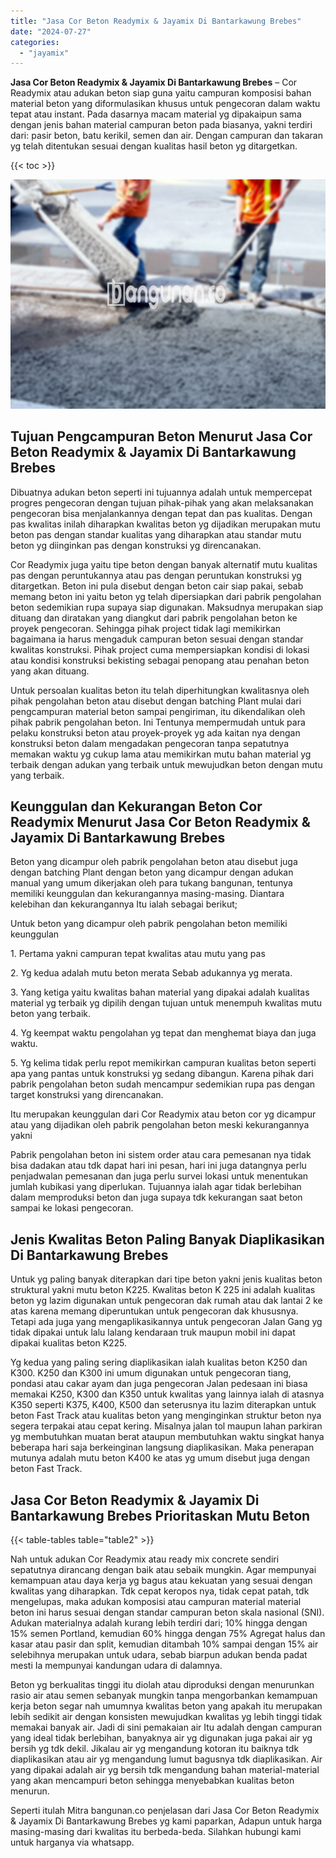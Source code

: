 ```yaml
---
title: "Jasa Cor Beton Readymix & Jayamix Di Bantarkawung Brebes"
date: "2024-07-27"
categories: 
  - "jayamix"
---
```


**Jasa Cor Beton Readymix & Jayamix Di Bantarkawung Brebes** – Cor Readymix atau adukan beton siap guna yaitu campuran komposisi bahan material beton yang diformulasikan khusus untuk pengecoran dalam waktu tepat atau instant. Pada dasarnya macam material yg dipakaipun sama dengan jenis bahan material campuran beton pada biasanya, yakni terdiri dari: pasir beton, batu kerikil, semen dan air. Dengan campuran dan takaran yg telah ditentukan sesuai dengan kualitas hasil beton yg ditargetkan.

{{< toc >}}

![Jasa Cor Beton Readymix & Jayamix Di Bantarkawung Brebes](/images/jasa-cor-readymix-04.png)

## Tujuan Pengcampuran Beton Menurut Jasa Cor Beton Readymix & Jayamix Di Bantarkawung Brebes

Dibuatnya adukan beton seperti ini tujuannya adalah untuk mempercepat progres pengecoran dengan tujuan pihak-pihak yang akan melaksanakan pengecoran bisa menjalankannya dengan tepat dan pas kualitas. Dengan pas kwalitas inilah diharapkan kwalitas beton yg dijadikan merupakan mutu beton pas dengan standar kualitas yang diharapkan atau standar mutu beton yg diinginkan pas dengan konstruksi yg direncanakan.

Cor Readymix juga yaitu tipe beton dengan banyak alternatif mutu kualitas pas dengan peruntukannya atau pas dengan peruntukan konstruksi yg ditargetkan. Beton ini pula disebut dengan beton cair siap pakai, sebab memang beton ini yaitu beton yg telah dipersiapkan dari pabrik pengolahan beton sedemikian rupa supaya siap digunakan. Maksudnya merupakan siap dituang dan diratakan yang diangkut dari pabrik pengolahan beton ke proyek pengecoran. Sehingga pihak project tidak lagi memikirkan bagaimana ia harus mengaduk campuran beton sesuai dengan standar kwalitas konstruksi. Pihak project cuma mempersiapkan kondisi di lokasi atau kondisi konstruksi bekisting sebagai penopang atau penahan beton yang akan dituang.

Untuk persoalan kualitas beton itu telah diperhitungkan kwalitasnya oleh pihak pengolahan beton atau disebut dengan batching Plant mulai dari pengcampuran material beton sampai pengiriman, itu dikendalikan oleh pihak pabrik pengolahan beton. Ini Tentunya mempermudah untuk para pelaku konstruksi beton atau proyek-proyek yg ada kaitan nya dengan konstruksi beton dalam mengadakan pengecoran tanpa sepatutnya memakan waktu yg cukup lama atau memikirkan mutu bahan material yg terbaik dengan adukan yang terbaik untuk mewujudkan beton dengan mutu yang terbaik.

## Keunggulan dan Kekurangan Beton Cor Readymix Menurut Jasa Cor Beton Readymix & Jayamix Di Bantarkawung Brebes

Beton yang dicampur oleh pabrik pengolahan beton atau disebut juga dengan batching Plant dengan beton yang dicampur dengan adukan manual yang umum dikerjakan oleh para tukang bangunan, tentunya memiliki keunggulan dan kekurangannya masing-masing. Diantara kelebihan dan kekurangannya Itu ialah sebagai berikut;

Untuk beton yang dicampur oleh pabrik pengolahan beton memiliki keunggulan

1\. Pertama yakni campuran tepat kwalitas atau mutu yang pas

2\. Yg kedua adalah mutu beton merata Sebab adukannya yg merata.

3\. Yang ketiga yaitu kwalitas bahan material yang dipakai adalah kualitas material yg terbaik yg dipilih dengan tujuan untuk menempuh kwalitas mutu beton yang terbaik.

4\. Yg keempat waktu pengolahan yg tepat dan menghemat biaya dan juga waktu.

5\. Yg kelima tidak perlu repot memikirkan campuran kualitas beton seperti apa yang pantas untuk konstruksi yg sedang dibangun. Karena pihak dari pabrik pengolahan beton sudah mencampur sedemikian rupa pas dengan target konstruksi yang direncanakan.

Itu merupakan keunggulan dari Cor Readymix atau beton cor yg dicampur atau yang dijadikan oleh pabrik pengolahan beton meski kekurangannya yakni

Pabrik pengolahan beton ini sistem order atau cara pemesanan nya tidak bisa dadakan atau tdk dapat hari ini pesan, hari ini juga datangnya perlu penjadwalan pemesanan dan juga perlu survei lokasi untuk menentukan jumlah kubikasi yang diperlukan. Tujuannya ialah agar tidak berlebihan dalam memproduksi beton dan juga supaya tdk kekurangan saat beton sampai ke lokasi pengecoran.

## Jenis Kwalitas Beton Paling Banyak Diaplikasikan Di Bantarkawung Brebes

Untuk yg paling banyak diterapkan dari tipe beton yakni jenis kualitas beton struktural yakni mutu beton K225. Kwalitas beton K 225 ini adalah kualitas beton yg lazim digunakan untuk pengecoran dak rumah atau dak lantai 2 ke atas karena memang diperuntukan untuk pengecoran dak khususnya. Tetapi ada juga yang mengaplikasikannya untuk pengecoran Jalan Gang yg tidak dipakai untuk lalu lalang kendaraan truk maupun mobil ini dapat dipakai kualitas beton K225.

Yg kedua yang paling sering diaplikasikan ialah kualitas beton K250 dan K300. K250 dan K300 ini umum digunakan untuk pengecoran tiang, pondasi atau cakar ayam dan juga pengecoran Jalan pedesaan ini biasa memakai K250, K300 dan K350 untuk kwalitas yang lainnya ialah di atasnya K350 seperti K375, K400, K500 dan seterusnya itu lazim diterapkan untuk beton Fast Track atau kualitas beton yang menginginkan struktur beton nya segera terpakai atau cepat kering. Misalnya jalan tol maupun lahan parkiran yg membutuhkan muatan berat ataupun membutuhkan waktu singkat hanya beberapa hari saja berkeinginan langsung diaplikasikan. Maka penerapan mutunya adalah mutu beton K400 ke atas yg umum disebut juga dengan beton Fast Track.

## Jasa Cor Beton Readymix & Jayamix Di Bantarkawung Brebes Prioritaskan Mutu Beton

{{< table-tables table="table2" >}}

Nah untuk adukan Cor Readymix atau ready mix concrete sendiri sepatutnya dirancang dengan baik atau sebaik mungkin. Agar mempunyai kemampuan atau daya kerja yg bagus atau kekuatan yang sesuai dengan kwalitas yang diharapkan. Tdk cepat keropos nya, tidak cepat patah, tdk mengelupas, maka adukan komposisi atau campuran material material beton ini harus sesuai dengan standar campuran beton skala nasional (SNI). Adukan materialnya adalah kurang lebih terdiri dari; 10% hingga dengan 15% semen Portland, kemudian 60% hingga dengan 75% Agregat halus dan kasar atau pasir dan split, kemudian ditambah 10% sampai dengan 15% air selebihnya merupakan untuk udara, sebab biarpun adukan benda padat mesti Ia mempunyai kandungan udara di dalamnya.

Beton yg berkualitas tinggi itu diolah atau diproduksi dengan menurunkan rasio air atau semen sebanyak mungkin tanpa mengorbankan kemampuan kerja beton segar nah umumnya kwalitas beton yang apakah itu merupakan lebih sedikit air dengan konsisten mewujudkan kwalitas yg lebih tinggi tidak memakai banyak air. Jadi di sini pemakaian air Itu adalah dengan campuran yang ideal tidak berlebihan, banyaknya air yg digunakan juga pakai air yg bersih yg tdk dekil. Jikalau air yg mengandung kotoran itu baiknya tdk diaplikasikan atau air yg mengandung lumut bagusnya tdk diaplikasikan. Air yang dipakai adalah air yg bersih tdk mengandung bahan material-material yang akan mencampuri beton sehingga menyebabkan kualitas beton menurun.

Seperti itulah Mitra bangunan.co penjelasan dari Jasa Cor Beton Readymix & Jayamix Di Bantarkawung Brebes yg kami paparkan, Adapun untuk harga masing-masing dari kwalitas itu berbeda-beda. Silahkan hubungi kami untuk harganya via whatsapp.
